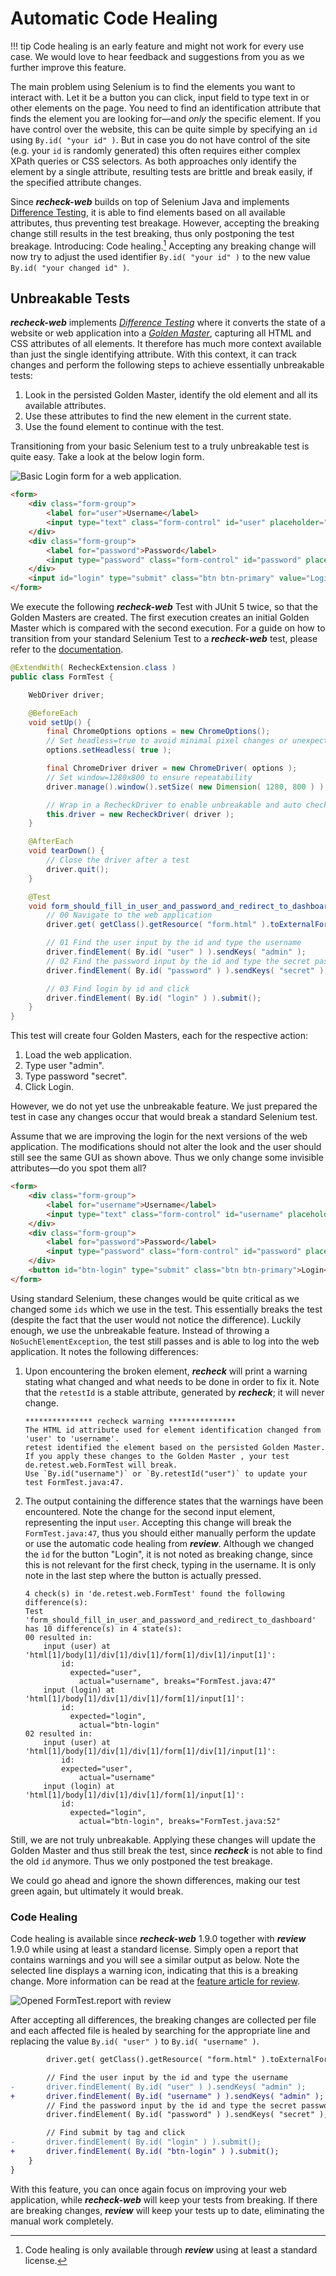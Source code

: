 # Automatic Code Healing

!!! tip
    Code healing is an early feature and might not work for every use case. We would love to hear feedback and suggestions from you as we further improve this feature.

The main problem using Selenium is to find the elements you want to interact with. Let it be a button you can click, input field to type text in or other elements on the page. You need to find an identification attribute that finds the element you are looking for&mdash;and *only* the specific element. If you have control over the website, this can be quite simple by specifying an `id` using `By.id( "your id" )`. But in case you do not have control of the site (e.g. your `id` is randomly generated) this often requires either complex XPath queries or CSS selectors. As both approaches only identify the element by a single attribute, resulting tests are brittle and break easily, if the specified attribute changes.

Since ***recheck-web*** builds on top of Selenium Java and implements [Difference Testing](../../recheck/introduction/index.md), it is able to find elements based on all available attributes, thus preventing test breakage. However, accepting the breaking change still results in the test breaking, thus only postponing the test breakage. Introducing: Code healing.[^1] Accepting any breaking change will now try to adjust the used identifier `By.id( "your id" )` to the new value `By.id( "your changed id" )`.

## Unbreakable Tests

***recheck-web*** implements [*Difference Testing*](https://docs.retest.de/recheck/introduction/) where it converts the state of a website or web application into a [*Golden Master*](https://docs.retest.de/recheck/files/state/), capturing all HTML and CSS attributes of all elements. It therefore has much more context available than just the single identifying attribute. With this context, it can track changes and perform the following steps to achieve essentially unbreakable tests:

1. Look in the persisted Golden Master, identify the old element and all its available attributes. 
2. Use these attributes to find the new element in the current state.
3. Use the found element to continue with the test.

Transitioning from your basic Selenium test to a truly unbreakable test is quite easy. Take a look at the below login form.

![Basic Login form for a web application.](form.png)

```html
<form>
    <div class="form-group">
        <label for="user">Username</label>
        <input type="text" class="form-control" id="user" placeholder="Username">
    </div>
    <div class="form-group">
        <label for="password">Password</label>
        <input type="password" class="form-control" id="password" placeholder="Password">
    </div>
    <input id="login" type="submit" class="btn btn-primary" value="Login">
</form>
```

We execute the following ***recheck-web*** Test with JUnit 5 twice, so that the Golden Masters are created. The first execution creates an initial Golden Master which is compared with the second execution. For a guide on how to transition from your standard Selenium Test to a ***recheck-web*** test, please refer to the [documentation](https://docs.retest.de/recheck-web/introduction/usage/).

```java
@ExtendWith( RecheckExtension.class )
public class FormTest {

	WebDriver driver;

	@BeforeEach
	void setUp() {
		final ChromeOptions options = new ChromeOptions();
		// Set headless=true to avoid minimal pixel changes or unexpected input 
		options.setHeadless( true );

		final ChromeDriver driver = new ChromeDriver( options );
		// Set window=1280x800 to ensure repeatability
		driver.manage().window().setSize( new Dimension( 1280, 800 ) );

		// Wrap in a RecheckDriver to enable unbreakable and auto checking
		this.driver = new RecheckDriver( driver );
	}

	@AfterEach
	void tearDown() {
		// Close the driver after a test
		driver.quit();
	}

	@Test
	void form_should_fill_in_user_and_password_and_redirect_to_dashboard() throws Exception {
		// 00 Navigate to the web application
		driver.get( getClass().getResource( "form.html" ).toExternalForm() );

		// 01 Find the user input by the id and type the username
		driver.findElement( By.id( "user" ) ).sendKeys( "admin" );
		// 02 Find the password input by the id and type the secret password
		driver.findElement( By.id( "password" ) ).sendKeys( "secret" );

		// 03 Find login by id and click
		driver.findElement( By.id( "login" ) ).submit();
	}
}
```

This test will create four Golden Masters, each for the respective action:

1. Load the web application.
2. Type user "admin".
3. Type password "secret".
4. Click Login.

However, we do not yet use the unbreakable feature. We just prepared the test in case any changes occur that would break a standard Selenium test.

Assume that we are improving the login for the next versions of the web application. The modifications should not alter the look and the user should still see the same GUI as shown above. Thus we only change some invisible attributes&mdash;do you spot them all?

```html
<form>
    <div class="form-group">
        <label for="username">Username</label>
        <input type="text" class="form-control" id="username" placeholder="Username">
    </div>
    <div class="form-group">
        <label for="password">Password</label>
        <input type="password" class="form-control" id="password" placeholder="Password">
    </div>
    <button id="btn-login" type="submit" class="btn btn-primary">Login</button>
</form>
```

Using standard Selenium, these changes would be quite critical as we changed some `ids` which we use in the test. This essentially breaks the test (despite the fact that the user would not notice the difference). Luckily enough, we use the unbreakable feature. Instead of throwing a `NoSuchElementException`, the test still passes and is able to log into the web application. It notes the following differences:

1. Upon encountering the broken element, ***recheck*** will print a warning stating what changed and what needs to be done in order to fix it. Note that the `retestId` is a stable attribute, generated by ***recheck***; it will never change.

    ```plaintext
    *************** recheck warning ***************
    The HTML id attribute used for element identification changed from 'user' to 'username'.
    retest identified the element based on the persisted Golden Master.
    If you apply these changes to the Golden Master , your test de.retest.web.FormTest will break.
    Use `By.id("username")` or `By.retestId("user")` to update your test FormTest.java:47.
    ```
2. The output containing the difference states that the warnings have been encountered. Note the change for the second input element, representing the input `user`. Accepting this change will break the `FormTest.java:47`, thus you should either manually perform the update or use the automatic code healing from ***review***. Although we changed the `id` for the button "Login", it is not noted as breaking change, since this is not relevant for the first check, typing in the username. It is only note in the last step where the button is actually pressed.

    ```plaintext
    4 check(s) in 'de.retest.web.FormTest' found the following difference(s):
    Test 'form_should_fill_in_user_and_password_and_redirect_to_dashboard' has 10 difference(s) in 4 state(s):
    00 resulted in:
        input (user) at 'html[1]/body[1]/div[1]/div[1]/form[1]/div[1]/input[1]':
            id:
              expected="user",
                actual="username", breaks="FormTest.java:47"
        input (login) at 'html[1]/body[1]/div[1]/div[1]/form[1]/input[1]':
            id:
              expected="login",
                actual="btn-login"
    02 resulted in:
        input (user) at 'html[1]/body[1]/div[1]/div[1]/form[1]/div[1]/input[1]':
            id:
            expected="user",
                actual="username"
        input (login) at 'html[1]/body[1]/div[1]/div[1]/form[1]/input[1]':
            id:
              expected="login",
                actual="btn-login", breaks="FormTest.java:52"
    ```
   
Still, we are not truly unbreakable. Applying these changes will update the Golden Master and thus still break the test, since ***recheck*** is not able to find the old `id` anymore. Thus we only postponed the test breakage. 

We could go ahead and ignore the shown differences, making our test green again, but ultimately it would break.

### Code Healing

Code healing is available since ***recheck-web*** 1.9.0 together with ***review*** 1.9.0 while using at least a standard license. Simply open a report that contains warnings and you will see a similar output as below. Note the selected line displays a warning icon, indicating that this is a breaking change. More information can be read at the [feature article for review](../../review/usage/healing.md).

![Opened `FormTest.report` with ***review***](../../review/usage/review-healing.png)

After accepting all differences, the breaking changes are collected per file and each affected file is healed by searching for the appropriate line and replacing the value `By.id( "user" )` to `By.id( "username" )`.

```diff
        driver.get( getClass().getResource( "form.html" ).toExternalForm() );

        // Find the user input by the id and type the username
-       driver.findElement( By.id( "user" ) ).sendKeys( "admin" );
+       driver.findElement( By.id( "username" ) ).sendKeys( "admin" );
        // Find the password input by the id and type the secret password
        driver.findElement( By.id( "password" ) ).sendKeys( "secret" );

        // Find submit by tag and click
-       driver.findElement( By.id( "login" ) ).submit();
+       driver.findElement( By.id( "btn-login" ) ).submit();
    }
}
```

With this feature, you can once again focus on improving your web application, while ***recheck-web*** will keep your tests from breaking. If there are breaking changes, ***review*** will keep your tests up to date, eliminating the manual work completely.

[^1]: Code healing is only available through ***review*** using at least a standard license.

